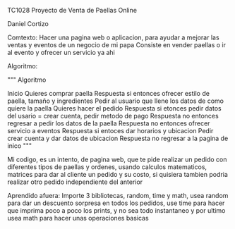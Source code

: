 TC1028 Proyecto de Venta de Paellas Online

Daniel Cortizo

Comtexto:
Hacer una pagina web o aplicacion, para ayudar a mejorar las ventas y eventos de un negocio de mi papa
Consiste en vender paellas o ir al evento y ofrecer un servicio ya ahi

Algoritmo: 

"""
Algoritmo

Inicio
Quieres comprar paella
Respuesta si entonces ofrecer estilo de paella, tamaño y ingredientes
Pedir al usuario que llene los datos de como quiere la paella
Quieres hacer el pedido
Respuesta si etonces pedir datos del usario = crear cuenta, 
pedir metodo de pago
Respuesta no entonces regresar a pedir los datos de la paella
Respuesta no entonces ofrecer servicio a eventos
Respuesta si entoces dar horarios y ubicacion
Pedir crear cuenta y dar datos de ubicacion
Respuesta no regresar a la pagina de inico 
"""

Mi codigo, es un intento, de pagina web, que te pide realizar un pedido con diferentes tipos de paellas y ordenes, usando 
calculos matematicos, matrices para dar al cliente un pedido y su costo, si quisiera tambien podria realizar otro pedido
independiente del anterior

Aprendido afuera: 
 Importe 3 bibliotecas, random, time y math, usea random para dar un descuento sorpresa en todos los pedidos, use time 
 para hacer que imprima poco a poco los prints, y no sea todo instantaneo y por ultimo usea math para hacer unas operaciones
 basicas
